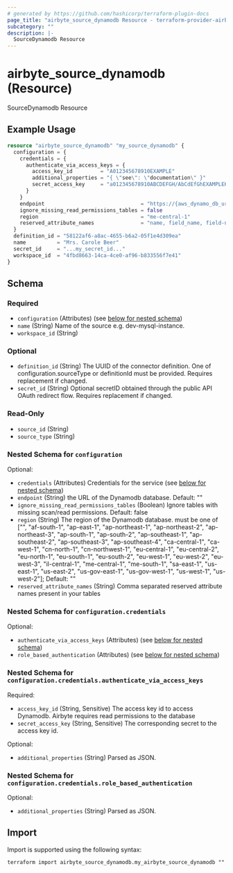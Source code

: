 ```yaml
---
# generated by https://github.com/hashicorp/terraform-plugin-docs
page_title: "airbyte_source_dynamodb Resource - terraform-provider-airbyte"
subcategory: ""
description: |-
  SourceDynamodb Resource
---
```


# airbyte_source_dynamodb (Resource)

SourceDynamodb Resource

## Example Usage

```terraform
resource "airbyte_source_dynamodb" "my_source_dynamodb" {
  configuration = {
    credentials = {
      authenticate_via_access_keys = {
        access_key_id         = "A012345678910EXAMPLE"
        additional_properties = "{ \"see\": \"documentation\" }"
        secret_access_key     = "a012345678910ABCDEFGH/AbCdEfGhEXAMPLEKEY"
      }
    }
    endpoint                               = "https://{aws_dynamo_db_url}.com"
    ignore_missing_read_permissions_tables = false
    region                                 = "me-central-1"
    reserved_attribute_names               = "name, field_name, field-name"
  }
  definition_id = "58122af6-a8ac-4655-b6a2-05f1e4d309ea"
  name          = "Mrs. Carole Beer"
  secret_id     = "...my_secret_id..."
  workspace_id  = "4fbd8663-14ca-4ce0-af96-b833556f7e41"
}
```

<!-- schema generated by tfplugindocs -->
## Schema

### Required

- `configuration` (Attributes) (see [below for nested schema](#nestedatt--configuration))
- `name` (String) Name of the source e.g. dev-mysql-instance.
- `workspace_id` (String)

### Optional

- `definition_id` (String) The UUID of the connector definition. One of configuration.sourceType or definitionId must be provided. Requires replacement if changed.
- `secret_id` (String) Optional secretID obtained through the public API OAuth redirect flow. Requires replacement if changed.

### Read-Only

- `source_id` (String)
- `source_type` (String)

<a id="nestedatt--configuration"></a>
### Nested Schema for `configuration`

Optional:

- `credentials` (Attributes) Credentials for the service (see [below for nested schema](#nestedatt--configuration--credentials))
- `endpoint` (String) the URL of the Dynamodb database. Default: ""
- `ignore_missing_read_permissions_tables` (Boolean) Ignore tables with missing scan/read permissions. Default: false
- `region` (String) The region of the Dynamodb database. must be one of ["", "af-south-1", "ap-east-1", "ap-northeast-1", "ap-northeast-2", "ap-northeast-3", "ap-south-1", "ap-south-2", "ap-southeast-1", "ap-southeast-2", "ap-southeast-3", "ap-southeast-4", "ca-central-1", "ca-west-1", "cn-north-1", "cn-northwest-1", "eu-central-1", "eu-central-2", "eu-north-1", "eu-south-1", "eu-south-2", "eu-west-1", "eu-west-2", "eu-west-3", "il-central-1", "me-central-1", "me-south-1", "sa-east-1", "us-east-1", "us-east-2", "us-gov-east-1", "us-gov-west-1", "us-west-1", "us-west-2"]; Default: ""
- `reserved_attribute_names` (String) Comma separated reserved attribute names present in your tables

<a id="nestedatt--configuration--credentials"></a>
### Nested Schema for `configuration.credentials`

Optional:

- `authenticate_via_access_keys` (Attributes) (see [below for nested schema](#nestedatt--configuration--credentials--authenticate_via_access_keys))
- `role_based_authentication` (Attributes) (see [below for nested schema](#nestedatt--configuration--credentials--role_based_authentication))

<a id="nestedatt--configuration--credentials--authenticate_via_access_keys"></a>
### Nested Schema for `configuration.credentials.authenticate_via_access_keys`

Required:

- `access_key_id` (String, Sensitive) The access key id to access Dynamodb. Airbyte requires read permissions to the database
- `secret_access_key` (String, Sensitive) The corresponding secret to the access key id.

Optional:

- `additional_properties` (String) Parsed as JSON.


<a id="nestedatt--configuration--credentials--role_based_authentication"></a>
### Nested Schema for `configuration.credentials.role_based_authentication`

Optional:

- `additional_properties` (String) Parsed as JSON.

## Import

Import is supported using the following syntax:

```shell
terraform import airbyte_source_dynamodb.my_airbyte_source_dynamodb ""
```
